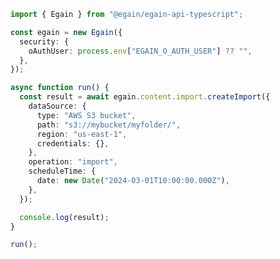 <!-- Start SDK Example Usage [usage] -->
```typescript
import { Egain } from "@egain/egain-api-typescript";

const egain = new Egain({
  security: {
    oAuthUser: process.env["EGAIN_O_AUTH_USER"] ?? "",
  },
});

async function run() {
  const result = await egain.content.import.createImport({
    dataSource: {
      type: "AWS S3 bucket",
      path: "s3://mybucket/myfolder/",
      region: "us-east-1",
      credentials: {},
    },
    operation: "import",
    scheduleTime: {
      date: new Date("2024-03-01T10:00:00.000Z"),
    },
  });

  console.log(result);
}

run();

```
<!-- End SDK Example Usage [usage] -->